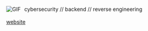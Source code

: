 <p style="float: left; margin-right: 10px;">
  <img src="https://i.imgur.com/q5ONKBR.gif" alt="GIF">
</p>

<p>
  cybersecurity // backend // reverse engineering
  <br>
  <br>
  <a href="https://nisarga.me">website</a>
</p>
